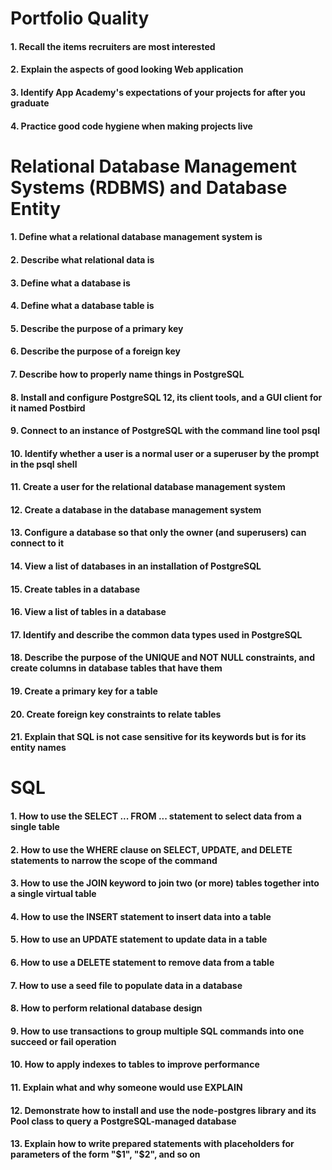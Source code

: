 # Portfolio Quality

#### 1. Recall the items recruiters are most interested
#### 2. Explain the aspects of good looking Web application
#### 3. Identify App Academy's expectations of your projects for after you graduate
#### 4. Practice good code hygiene when making projects live

# Relational Database Management Systems (RDBMS) and Database Entity

#### 1. Define what a relational database management system is
#### 2. Describe what relational data is
#### 3. Define what a database is
#### 4. Define what a database table is
#### 5. Describe the purpose of a primary key
#### 6. Describe the purpose of a foreign key
#### 7. Describe how to properly name things in PostgreSQL
#### 8. Install and configure PostgreSQL 12, its client tools, and a GUI client for it named Postbird
#### 9. Connect to an instance of PostgreSQL with the command line tool psql
#### 10. Identify whether a user is a normal user or a superuser by the prompt in the psql shell
#### 11. Create a user for the relational database management system
#### 12. Create a database in the database management system
#### 13. Configure a database so that only the owner (and superusers) can connect to it
#### 14. View a list of databases in an installation of PostgreSQL
#### 15. Create tables in a database
#### 16. View a list of tables in a database
#### 17. Identify and describe the common data types used in PostgreSQL
#### 18. Describe the purpose of the UNIQUE and NOT NULL constraints, and create columns in database tables that have them
#### 19. Create a primary key for a table
#### 20. Create foreign key constraints to relate tables
#### 21. Explain that SQL is not case sensitive for its keywords but is for its entity names

# SQL 

#### 1. How to use the SELECT ... FROM ... statement to select data from a single table
#### 2. How to use the WHERE clause on SELECT, UPDATE, and DELETE statements to narrow the scope of the command
#### 3. How to use the JOIN keyword to join two (or more) tables together into a single virtual table
#### 4. How to use the INSERT statement to insert data into a table
#### 5. How to use an UPDATE statement to update data in a table
#### 6. How to use a DELETE statement to remove data from a table
#### 7. How to use a seed file to populate data in a database
#### 8. How to perform relational database design
#### 9. How to use transactions to group multiple SQL commands into one succeed or fail operation
#### 10. How to apply indexes to tables to improve performance
#### 11. Explain what and why someone would use EXPLAIN
#### 12. Demonstrate how to install and use the node-postgres library and its Pool class to query a PostgreSQL-managed database
#### 13. Explain how to write prepared statements with placeholders for parameters of the form "$1", "$2", and so on
